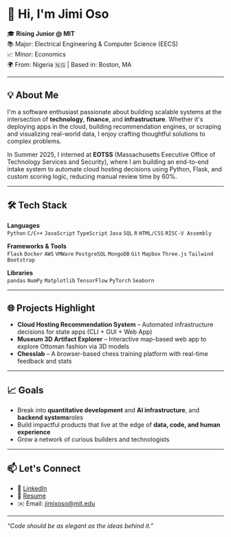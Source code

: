# 👋 Hi, I'm Jimi Oso

🎓 **Rising Junior @ MIT**  
📚 Major: Electrical Engineering & Computer Science (EECS)  
📈 Minor: Economics  
🌍 From: Nigeria 🇳🇬 | Based in: Boston, MA

---

## 💡 About Me

I'm a software enthusiast passionate about building scalable systems at the intersection of **technology**, **finance**, and **infrastructure**. Whether it's deploying apps in the cloud, building recommendation engines, or scraping and visualizing real-world data, I enjoy crafting thoughtful solutions to complex problems.

In Summer 2025, I interned at **EOTSS** (Massachusetts Executive Office of Technology Services and Security), where I am building an end-to-end intake system to automate cloud hosting decisions using Python, Flask, and custom scoring logic, reducing manual review time by 60%.

---

## 🛠️ Tech Stack

**Languages**  
`Python` `C/C++` `JavaScript` `TypeScript` `Java` `SQL` `R` `HTML/CSS` `RISC-V Assembly`  

**Frameworks & Tools**  
`Flask` `Docker` `AWS` `VMWare` `PostgreSQL` `MongoDB` `Git` `Mapbox` `Three.js` `Tailwind` `Bootstrap`

**Libraries**  
`pandas` `NumPy` `Matplotlib` `TensorFlow` `PyTorch` `Seaborn`

---

## 🌐 Projects Highlight

- **Cloud Hosting Recommendation System** – Automated infrastructure decisions for state apps (CLI + GUI + Web App)
- **Museum 3D Artifact Explorer** – Interactive map-based web app to explore Ottoman fashion via 3D models
- **Chesslab** – A browser-based chess training platform with real-time feedback and stats

---

## 📈 Goals

- Break into **quantitative development** and **AI infrastructure**, and **backend systems**roles  
- Build impactful products that live at the edge of **data, code, and human experience**  
- Grow a network of curious builders and technologists

---

## 📫 Let's Connect

- 🧠 [LinkedIn](https://linkedin.com/in/jimi-oso)  
- 📂 [Resume](#)
- ✉️ Email: jimixoso@mit.edu

---

_“Code should be as elegant as the ideas behind it.”_
